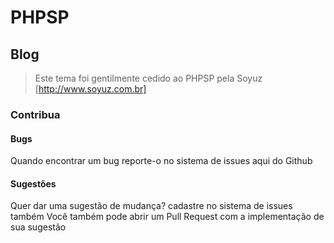 # PHPSP

## Blog

> Este tema foi gentilmente cedido ao PHPSP pela Soyuz
[http://www.soyuz.com.br]

### Contribua

#### Bugs

Quando encontrar um bug reporte-o no sistema de issues aqui do Github

#### Sugestões

Quer dar uma sugestão de mudança? cadastre no sistema de issues também
Você também pode abrir um Pull Request com a implementação de sua sugestão

